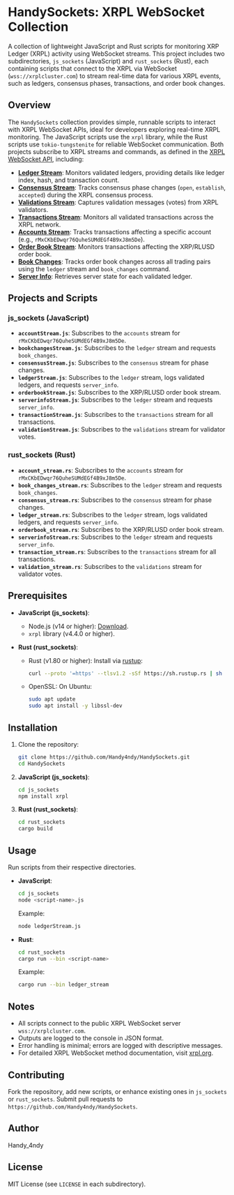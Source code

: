 # HandySockets: XRPL WebSocket Collection

A collection of lightweight JavaScript and Rust scripts for monitoring XRP Ledger (XRPL) activity using WebSocket streams. This project includes two subdirectories, `js_sockets` (JavaScript) and `rust_sockets` (Rust), each containing scripts that connect to the XRPL via WebSocket (`wss://xrplcluster.com`) to stream real-time data for various XRPL events, such as ledgers, consensus phases, transactions, and order book changes.

## Overview

The `HandySockets` collection provides simple, runnable scripts to interact with XRPL WebSocket APIs, ideal for developers exploring real-time XRPL monitoring. The JavaScript scripts use the `xrpl` library, while the Rust scripts use `tokio-tungstenite` for reliable WebSocket communication. Both projects subscribe to XRPL streams and commands, as defined in the [XRPL WebSocket API](https://xrpl.org/docs/references/http-websocket-apis/public-api-methods/subscription-methods/), including:

- **[Ledger Stream](https://xrpl.org/docs/references/http-websocket-apis/public-api-methods/subscription-methods/subscribe#ledger-stream)**: Monitors validated ledgers, providing details like ledger index, hash, and transaction count.
- **[Consensus Stream](https://xrpl.org/docs/references/http-websocket-apis/public-api-methods/subscription-methods/subscribe#consensus-stream)**: Tracks consensus phase changes (`open`, `establish`, `accepted`) during the XRPL consensus process.
- **[Validations Stream](https://xrpl.org/docs/references/http-websocket-apis/public-api-methods/subscription-methods/subscribe#validations-stream)**: Captures validation messages (votes) from XRPL validators.
- **[Transactions Stream](https://xrpl.org/docs/references/http-websocket-apis/public-api-methods/subscription-methods/subscribe#transaction-streams)**: Monitors all validated transactions across the XRPL network.
- **[Accounts Stream](https://xrpl.org/docs/references/http-websocket-apis/public-api-methods/subscription-methods/subscribe#accounts)**: Tracks transactions affecting a specific account (e.g., `rMxCKbEDwqr76QuheSUMdEGf4B9xJ8m5De`).
- **[Order Book Stream](https://xrpl.org/docs/references/http-websocket-apis/public-api-methods/subscription-methods/subscribe#order-book-streams)**: Monitors transactions affecting the XRP/RLUSD order book.
- **[Book Changes](https://xrpl.org/docs/references/http-websocket-apis/public-api-methods/subscription-methods/subscribe#book-changes-stream)**: Tracks order book changes across all trading pairs using the `ledger` stream and `book_changes` command.
- **[Server Info](https://xrpl.org/docs/references/http-websocket-apis/public-api-methods/server-info-methods)**: Retrieves server state for each validated ledger.

## Projects and Scripts

### js_sockets (JavaScript)
- **`accountStream.js`**: Subscribes to the `accounts` stream for `rMxCKbEDwqr76QuheSUMdEGf4B9xJ8m5De`.
- **`bookchangesStream.js`**: Subscribes to the `ledger` stream and requests `book_changes`.
- **`consensusStream.js`**: Subscribes to the `consensus` stream for phase changes.
- **`ledgerStream.js`**: Subscribes to the `ledger` stream, logs validated ledgers, and requests `server_info`.
- **`orderbookStream.js`**: Subscribes to the XRP/RLUSD order book stream.
- **`serverinfoStream.js`**: Subscribes to the `ledger` stream and requests `server_info`.
- **`transactionStream.js`**: Subscribes to the `transactions` stream for all transactions.
- **`validationStream.js`**: Subscribes to the `validations` stream for validator votes.

### rust_sockets (Rust)
- **`account_stream.rs`**: Subscribes to the `accounts` stream for `rMxCKbEDwqr76QuheSUMdEGf4B9xJ8m5De`.
- **`book_changes_stream.rs`**: Subscribes to the `ledger` stream and requests `book_changes`.
- **`consensus_stream.rs`**: Subscribes to the `consensus` stream for phase changes.
- **`ledger_stream.rs`**: Subscribes to the `ledger` stream, logs validated ledgers, and requests `server_info`.
- **`orderbook_stream.rs`**: Subscribes to the XRP/RLUSD order book stream.
- **`serverinfoStream.rs`**: Subscribes to the `ledger` stream and requests `server_info`.
- **`transaction_stream.rs`**: Subscribes to the `transactions` stream for all transactions.
- **`validation_stream.rs`**: Subscribes to the `validations` stream for validator votes.

## Prerequisites

- **JavaScript (js_sockets)**:
  - Node.js (v14 or higher): [Download](https://nodejs.org/).
  - `xrpl` library (v4.4.0 or higher).

- **Rust (rust_sockets)**:
  - Rust (v1.80 or higher): Install via [rustup](https://rustup.rs/):
    ```bash
    curl --proto '=https' --tlsv1.2 -sSf https://sh.rustup.rs | sh
    ```
  - OpenSSL: On Ubuntu:
    ```bash
    sudo apt update
    sudo apt install -y libssl-dev
    ```

## Installation

1. Clone the repository:
   ```bash
   git clone https://github.com/Handy4ndy/HandySockets.git
   cd HandySockets
   ```

2. **JavaScript (js_sockets)**:
   ```bash
   cd js_sockets
   npm install xrpl
   ```

3. **Rust (rust_sockets)**:
   ```bash
   cd rust_sockets
   cargo build
   ```

## Usage

Run scripts from their respective directories.

- **JavaScript**:
  ```bash
  cd js_sockets
  node <script-name>.js
  ```
  Example:
  ```bash
  node ledgerStream.js
  ```

- **Rust**:
  ```bash
  cd rust_sockets
  cargo run --bin <script-name>
  ```
  Example:
  ```bash
  cargo run --bin ledger_stream
  ```

## Notes
- All scripts connect to the public XRPL WebSocket server `wss://xrplcluster.com`.
- Outputs are logged to the console in JSON format.
- Error handling is minimal; errors are logged with descriptive messages.
- For detailed XRPL WebSocket method documentation, visit [xrpl.org](https://xrpl.org/docs/references/http-websocket-apis/).

## Contributing
Fork the repository, add new scripts, or enhance existing ones in `js_sockets` or `rust_sockets`. Submit pull requests to `https://github.com/Handy4ndy/HandySockets`.

## Author
Handy_4ndy

## License
MIT License (see `LICENSE` in each subdirectory).